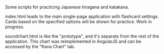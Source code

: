 Some scripts for practicing Japanese hiragana and katakana.

index.html leads to the main single-page application with flashcard settings. Cards based on the specified options will be shown for practice. Work in progress.

soundchart.html is like the "prototype", and it's separate from the rest of the application. This chart was reimplemented in AngularJS and can be accessed by the "Kana Chart" tab.